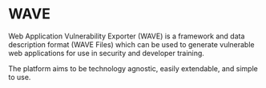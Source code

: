 # WAVE
Web Application Vulnerability Exporter (WAVE) is a framework and data description format (WAVE Files) which can be used to generate vulnerable web applications for use in security and developer training.

The platform aims to be technology agnostic, easily extendable, and simple to use.
